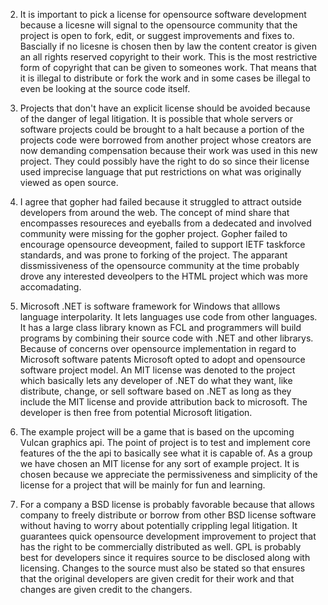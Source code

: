 2. It is important to pick a license for opensource software development because a licesne will signal to the opensource community 
that the project is open to fork, edit, or suggest improvements and fixes to.  Bascially if no licesne is chosen then by law the 
content creator is given an all rights reserved copyright to their work.  This is the most restrictive form of copyright that can 
be given to someones work.  That means that it is illegal to distribute or fork the work and in some cases be illegal to even be 
looking at the source code itself.

3. Projects that don't have an explicit license should be avoided because of the danger of legal litigation.  It is possible that whole servers or software projects could be brought to a halt because a portion of the projects code were borrowed from another project whose creators are now demanding compensation because their work was used in this new project.  They could possibly have the right to do so since their license used imprecise language that put restrictions on what was originally viewed as open source.

4. I agree that gopher had failed because it struggled to attract outside developers from around the web.  The concept of mind share that encompasses resoureces and eyeballs from a dedecated and involved community were missing for the gopher project.  Gopher failed to encourage opensource deveopment, failed to support IETF taskforce standards, and was prone to forking of the project.  The apparant dissmissiveness of the opensource community at the time probably drove any interested deveolpers to the HTML project which was more accomadating.

5. Microsoft .NET is software framework for Windows that alllows language interpolarity.  It lets languages use code from other languages.  It has a large class library known as FCL and programmers will build programs by combining their source code with .NET and other librarys.  Because of concerns over opensource implementation in regard to Microsoft software patents Microsoft opted to adopt and opensource software project model.  An MIT license was denoted to the project which basically lets any developer of .NET do what they want, like distribute, change, or sell software based on .NET as long as they include the MIT license and provide attribution back to microsoft.  The developer is then free from potential Microsoft litigation.

6. The example project will be a game that is based on the upcoming Vulcan graphics api.  The point of project is to test and implement core features of the the api to basically see what it is capable of.  As a group we have chosen an MIT license for any sort of example project.  It is chosen because we appreciate the permissiveness and simplicity of the license for a project that will be mainly for fun and learning.

7. For a company a BSD license is probably favorable because that allows company to freely distribute or borrow from other BSD license software without having to worry about potentially crippling legal litigation.  It guarantees quick opensource development improvement to project that has the right to be commercially distributed as well. GPL is probably best for developers since it requires source to be disclosed along with licensing. Changes to the source must also be stated so that ensures that the original developers are given credit for their work and that changes are given credit to the changers.  
